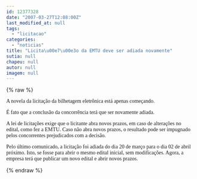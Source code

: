 ```yaml
---
id: 12377328
date: "2007-03-27T12:08:00Z"
last_modified_at: null
tags:
  - "licitacao"
categories:
  - "noticias"
title: "Licita\u00e7\u00e3o da EMTU deve ser adiada novamente"
sutia: null
chapeu: null
autor: null
imagem: null
---
```

{% raw %}
<p><P><FONT face=Verdana>A novela da licitação da bilhetagem eletrônica está apenas começando.</FONT></P></p>
<p><P><FONT face=Verdana>É fato que a conclusão da concorrência terá que ser novamente adiada.</FONT></P></p>
<p><P><FONT face=Verdana>A lei de licitações exige que o licitante abra novos prazos, em caso de alterações no edital, como fez a EMTU. Caso não abra novos prazos, o resultado pode ser impugnado pelos concorrentes prejudicados com a decisão.</FONT></P></p>
<p><P><FONT face=Verdana>Pelo último comunicado, a licitação foi adiada do dia 20 de março para o dia 02 de abril próximo. Isto, se fosse para abrir o mesmo edital inicial, sem modificações. Agora, a empresa terá que publicar um novo edital e abrir novos prazos.</FONT></P> </p>
{% endraw %}